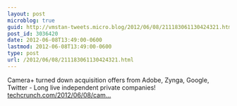 ```yaml
---
layout: post
microblog: true
guid: http://vmstan-tweets.micro.blog/2012/06/08/211183061130424321.html
post_id: 3036420
date: 2012-06-08T13:49:00-0600
lastmod: 2012-06-08T13:49:00-0600
type: post
url: /2012/06/08/211183061130424321.html
---
```

Camera+ turned down acquisition offers from Adobe, Zynga, Google, Twitter - Long live independent private companies! <a href="http://techcrunch.com/2012/06/08/camera-plus-turns-2-says-eff-the-vcs/">techcrunch.com/2012/06/08/cam…</a>
